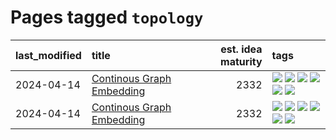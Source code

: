 # Pages tagged `topology`

|last_modified|title|est. idea maturity|tags
|:---|:---|---:|:---|
|2024-04-14|[Continous Graph Embedding](../semantic_space_geometry.md)|2332|[![](https://img.shields.io/badge/tag-differential_geometry-1743a)](../tags/differential_geometry.md) [![](https://img.shields.io/badge/tag-experimental-9c3a4a)](../tags/experimental.md) [![](https://img.shields.io/badge/tag-gnn-c92725)](../tags/gnn.md) [![](https://img.shields.io/badge/tag-ricci_tensor-43d799)](../tags/ricci_tensor.md) [![](https://img.shields.io/badge/tag-riemannian_geometry-d548d8)](../tags/riemannian_geometry.md) [![](https://img.shields.io/badge/tag-topology-98b52b)](../tags/topology.md)|
|2024-04-14|[Continous Graph Embedding](../continuous_graph_embedding.md)|2332|[![](https://img.shields.io/badge/tag-differential_geometry-1743a)](../tags/differential_geometry.md) [![](https://img.shields.io/badge/tag-experimental-9c3a4a)](../tags/experimental.md) [![](https://img.shields.io/badge/tag-gnn-c92725)](../tags/gnn.md) [![](https://img.shields.io/badge/tag-ricci_tensor-43d799)](../tags/ricci_tensor.md) [![](https://img.shields.io/badge/tag-riemannian_geometry-d548d8)](../tags/riemannian_geometry.md) [![](https://img.shields.io/badge/tag-topology-98b52b)](../tags/topology.md)|
